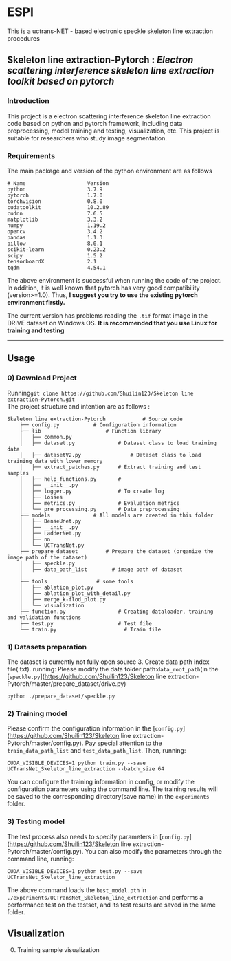 # ESPI
This is a uctrans-NET - based electronic speckle skeleton line extraction procedures 
## __Skeleton line extraction-Pytorch__ : _Electron scattering interference skeleton line extraction toolkit based on pytorch_
### Introduction
This project is a electron scattering interference skeleton line extraction code based on python and pytorch framework, including data preprocessing, model training and testing, visualization, etc. This project is suitable for researchers who study image segmentation.   
### Requirements  
The main package and version of the python environment are as follows
```
# Name                    Version         
python                    3.7.9                    
pytorch                   1.7.0         
torchvision               0.8.0         
cudatoolkit               10.2.89       
cudnn                     7.6.5           
matplotlib                3.3.2              
numpy                     1.19.2        
opencv                    3.4.2         
pandas                    1.1.3        
pillow                    8.0.1         
scikit-learn              0.23.2          
scipy                     1.5.2           
tensorboardX              2.1        
tqdm                      4.54.1             
```  
The above environment is successful when running the code of the project. In addition, it is well known that pytorch has very good compatibility (version>=1.0). Thus, __I suggest you try to use the existing pytorch environment firstly.__  
    
The current version has problems reading the `.tif` format image in the DRIVE dataset on Windows OS. __It is recommended that you use Linux for training and testing__

---  
## Usage 
### 0) Download Project 

Running```git clone https://github.com/Shuilin123/Skeleton line extraction-Pytorch.git```  
The project structure and intention are as follows : 
```
Skeleton line extraction-Pytorch			# Source code		
    ├── config.py		 	# Configuration information
    ├── lib			            # Function library
    │   ├── common.py
    │   ├── dataset.py		        # Dataset class to load training data
    │   ├── datasetV2.py		        # Dataset class to load training data with lower memory
    │   ├── extract_patches.py		# Extract training and test samples
    │   ├── help_functions.py		# 
    │   ├── __init__.py
    │   ├── logger.py 		        # To create log
    │   ├── losses
    │   ├── metrics.py		        # Evaluation metrics
    │   └── pre_processing.py		# Data preprocessing
    ├── models		        # All models are created in this folder
    │   ├── DenseUnet.py
    │   ├── __init__.py
    │   ├── LadderNet.py
    │   ├── nn
    │   └── UCTransNet.py
    ├── prepare_dataset	        # Prepare the dataset (organize the image path of the dataset)
    │   ├── speckle.py
    │   ├── data_path_list		  # image path of dataset
    │   
    ├── tools			     # some tools
    │   ├── ablation_plot.py
    │   ├── ablation_plot_with_detail.py
    │   ├── merge_k-flod_plot.py
    │   └── visualization
    ├── function.py			        # Creating dataloader, training and validation functions 
    ├── test.py			            # Test file
    └── train.py			          # Train file
```
### 1) Datasets preparation 
The dataset is currently not fully open source
3. Create data path index file(.txt). running:
Please modify the data folder path:`data_root_path`(in the [`speckle.py`](https://github.com/Shuilin123/Skeleton line extraction-Pytorch/master/prepare_dataset/drive.py) 
```
python ./prepare_dataset/speckle.py           
```
### 2) Training model
Please confirm the configuration information in the [`config.py`](https://github.com/Shuilin123/Skeleton line extraction-Pytorch/master/config.py). Pay special attention to the `train_data_path_list` and `test_data_path_list`. Then, running:
```
CUDA_VISIBLE_DEVICES=1 python train.py --save UCTransNet_Skeleton_line_extraction --batch_size 64
```
You can configure the training information in config, or modify the configuration parameters using the command line. The training results will be saved to the corresponding directory(save name) in the `experiments` folder.  
### 3) Testing model
The test process also needs to specify parameters in [`config.py`](https://github.com/Shuilin123/Skeleton line extraction-Pytorch/master/config.py). You can also modify the parameters through the command line, running:
```
CUDA_VISIBLE_DEVICES=1 python test.py --save UCTransNet_Skeleton_line_extraction  
```  
The above command loads the `best_model.pth` in `./experiments/UCTransNet_Skeleton_line_extraction` and performs a performance test on the testset, and its test results are saved in the same folder.    

## Visualization
0. Training sample visualization  


